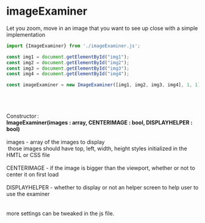 # imageExaminer
Let you zoom, move in an image that you want to see up close with a simple implementation
<br>
````js
import {ImageExaminer} from './imageExaminer.js';

const img1 = document.getElementById("img1");
const img2 = document.getElementById("img2");
const img3 = document.getElementById("img3");
const img4 = document.getElementById("img4");

const imageExaminer = new ImageExaminer([img1, img2, img3, img4], 1, 1);
````
<br><br><br>
Constructor :
<br>
**ImageExaminer(images : array, CENTERIMAGE : bool, DISPLAYHELPER : bool)**
<br><br>
images - array of the images to display<br>
    &nbsp;those images should have top, left, width, height styles initialized in the HMTL or CSS file
<br><br>
CENTERIMAGE - if the image is bigger than the viewport, whether or not to center it on first load
<br><br>
DISPLAYHELPER - whether to display or not an helper screen to help user to use the examiner<br>
<br><br>
more settings can be tweaked in the js file.
